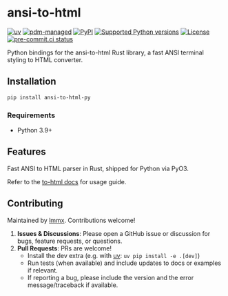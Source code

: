 # ansi-to-html

<!-- [![downloads](https://static.pepy.tech/badge/ansi-to-html/month)](https://pepy.tech/project/ansi-to-html) -->
[![uv](https://img.shields.io/endpoint?url=https://raw.githubusercontent.com/astral-sh/uv/main/assets/badge/v0.json)](https://github.com/astral-sh/uv)
[![pdm-managed](https://img.shields.io/badge/pdm-managed-blueviolet)](https://pdm.fming.dev)
[![PyPI](https://img.shields.io/pypi/v/ansi-to-html-py.svg)](https://pypi.org/project/ansi-to-html-py)
[![Supported Python versions](https://img.shields.io/pypi/pyversions/ansi-to-html-py.svg)](https://pypi.org/project/ansi-to-html-py)
[![License](https://img.shields.io/pypi/l/ansi-to-html-py.svg)](https://pypi.python.org/pypi/ansi-to-html-py)
[![pre-commit.ci status](https://results.pre-commit.ci/badge/github/lmmx/ansi-to-html/master.svg)](https://results.pre-commit.ci/latest/github/lmmx/ansi-to-html/master)

Python bindings for the ansi-to-html Rust library, a fast ANSI terminal styling to HTML converter.

## Installation

```bash
pip install ansi-to-html-py
```

### Requirements

- Python 3.9+

## Features

Fast ANSI to HTML parser in Rust, shipped for Python via PyO3.

Refer to the [to-html docs](https://github.com/Aloso/to-html/) for usage guide.

## Contributing

Maintained by [lmmx](https://github.com/lmmx). Contributions welcome!

1. **Issues & Discussions**: Please open a GitHub issue or discussion for bugs, feature requests, or questions.
2. **Pull Requests**: PRs are welcome!
   - Install the dev extra (e.g. with [uv](https://docs.astral.sh/uv/): `uv pip install -e .[dev]`)
   - Run tests (when available) and include updates to docs or examples if relevant.
   - If reporting a bug, please include the version and the error message/traceback if available.
